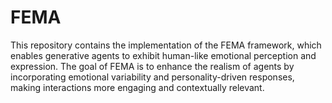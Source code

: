 # FEMA
This repository contains the implementation of the FEMA framework, which enables generative agents to exhibit human-like emotional perception and expression. The goal of FEMA is to enhance the realism of agents by incorporating emotional variability and personality-driven responses, making interactions more engaging and contextually relevant.
